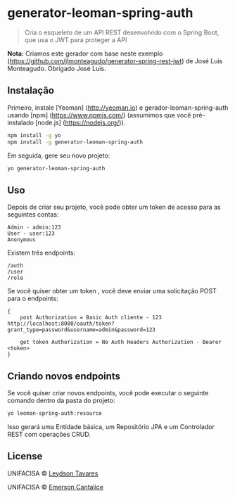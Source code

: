 # generator-leoman-spring-auth
>Cria o esqueleto de um API REST desenvolvido com o Spring Boot, que usa o JWT para proteger a API

**Nota:**  Criamos este gerador com base neste exemplo
(https://github.com/jlmonteagudo/generator-spring-rest-jwt) de José Luis Monteagudo. Obrigado José Luis.

## Instalação

Primeiro, instale [Yeoman] (http://yeoman.io) e gerador-leoman-spring-auth usando [npm] (https://www.npmjs.com/) (assumimos que você pré-instalado [node.js] (https://nodejs.org/)).

```bash
npm install -g yo
npm install -g generator-leoman-spring-auth
```

Em seguida, gere seu novo projeto:

```bash
yo generator-leoman-spring-auth
```

## Uso

Depois de criar seu projeto, você pode obter um token de acesso para as seguintes contas:

```
Admin - admin:123
User - user:123
Anonymous 
```

Existem três endpoints:
```
/auth 
/user 
/role 

```

Se você quiser obter um token , você deve enviar uma solicitação POST para o endpoints:
```
{
    post Authorization = Basic Auth cliente - 123 http://localhost:8080/oauth/token?grant_type=password&username=admin&password=123

    get token Authorization = No Auth Headers Authorization - Bearer <token>
}
```

## Criando novos endpoints

Se você quiser criar novos endpoints, você pode executar o seguinte comando dentro da pasta do projeto:

```bash
yo leoman-spring-auth:resource
```

Isso gerará uma Entidade básica, um Repositório JPA e um Controlador REST com operações CRUD.

## License

UNIFACISA © [Leydson Tavares](https://github.com/LeydsonTavares)

UNIFACISA © [Emerson Cantalice](https://github.com/emersoncantalice)
